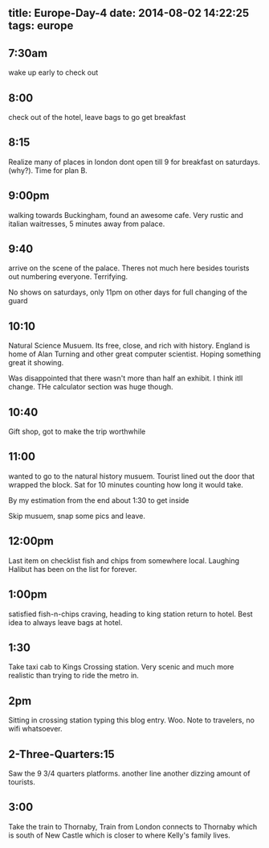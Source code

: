 title: Europe-Day-4
date: 2014-08-02 14:22:25
tags: europe
---

7:30am
---
wake up early to check out

8:00
---
check out of the hotel, leave bags to go get breakfast

8:15
---
Realize many of places in london dont open till 9 for breakfast on saturdays. (why?). Time for plan B.

9:00pm
---
walking towards Buckingham, found an awesome cafe. Very rustic and italian waitresses, 5 minutes away from palace.

9:40
---
arrive on the scene of the palace. Theres not much here besides tourists out numbering everyone. Terrifying.

No shows on saturdays, only 11pm on other days for full changing of the guard

10:10
---
Natural Science Musuem. Its free, close, and rich with history. England is home of Alan Turning and other great computer scientist. Hoping something great it showing.

Was disappointed that there wasn't more than half an exhibit. I think itll change. THe calculator section was huge though.

10:40
---
Gift shop, got to make the trip worthwhile

11:00
---
wanted to go to the natural history musuem. Tourist lined out the door that wrapped the block. Sat for 10 minutes counting how long it would take.

By my estimation from the end about 1:30 to get inside

Skip musuem, snap some pics and leave.

12:00pm
---
Last item on checklist fish and chips from somewhere local. Laughing Halibut has been on the list for forever.

1:00pm
---
satisfied fish-n-chips craving, heading to king station return to hotel. Best idea to always leave bags at hotel.

1:30
---
Take taxi cab to Kings Crossing station. Very scenic and much more realistic than trying to ride the metro in.

2pm
---
Sitting in crossing station typing this blog entry.
Woo. Note to travelers, no wifi whatsoever.

2-Three-Quarters:15
---
Saw the 9 3/4 quarters platforms. another line another dizzing amount of tourists.

3:00
---
Take the train to Thornaby, Train from London connects to Thornaby which is south of New Castle which is closer to where Kelly's family lives.
